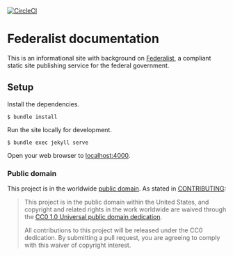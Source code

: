 [![CircleCI](https://circleci.com/gh/18F/federalist.18f.gov/tree/master.svg?style=svg)](https://circleci.com/gh/18F/federalist.18f.gov/tree/master)


# Federalist documentation

This is an informational site with background on [Federalist](https://federalist.18f.gov/), a compliant static site publishing service for the federal government.

## Setup

Install the dependencies.

    $ bundle install

Run the site locally for development.

    $ bundle exec jekyll serve

Open your web browser to [localhost:4000](http://localhost:4000/).

### Public domain

This project is in the worldwide [public domain](LICENSE.md). As stated in [CONTRIBUTING](CONTRIBUTING.md):

> This project is in the public domain within the United States, and copyright and related rights in the work worldwide are waived through the [CC0 1.0 Universal public domain dedication](https://creativecommons.org/publicdomain/zero/1.0/).
>
> All contributions to this project will be released under the CC0
>dedication. By submitting a pull request, you are agreeing to comply
>with this waiver of copyright interest.
